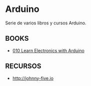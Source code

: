 # Arduino
Serie de varios libros y cursos Arduino.

## BOOKS

* [010 Learn Electronics with Arduino](temarios/010_Learn_Electronics_with_Arduino.md)

## RECURSOS

* http://johnny-five.io
